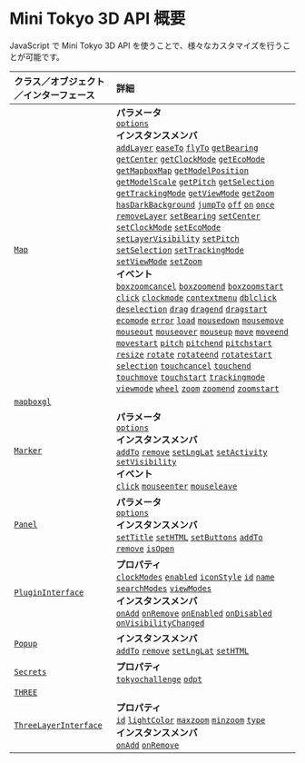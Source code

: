 # Mini Tokyo 3D API 概要

JavaScript で Mini Tokyo 3D API を使うことで、様々なカスタマイズを行うことが可能です。

クラス／オブジェクト／インターフェース | 詳細
:--|:--
[`Map`](./map.md) | **パラメータ**<br>[`options`](./map.md#options-object)<br>**インスタンスメンバ**<br>[`addLayer`](./map.md#addlayer-layer) [`easeTo`](./map.md#easeto-options) [`flyTo`](./map.md#flyto-options) [`getBearing`](./map.md#getbearing) [`getCenter`](./map.md#getcenter) [`getClockMode`](./map.md#getclockmode) [`getEcoMode`](./map.md#getecomode) [`getMapboxMap`](./map.md#getmapboxmap) [`getModelPosition`](./map.md#getmodelposition-lnglat-altitude) [`getModelScale`](./map.md#getmodelscale) [`getPitch`](./map.md#getpitch) [`getSelection`](./map.md#getselection) [`getTrackingMode`](./map.md#gettrackingmode) [`getViewMode`](./map.md#getviewmode) [`getZoom`](./map.md#getzoom) [`hasDarkBackground`](./map.md#hasdarkbackground) [`jumpTo`](./map.md#jumpto-options) [`off`](./map.md#off-type-listener) [`on`](./map.md#on-type-listener) [`once`](./map.md#once-type-listener) [`removeLayer`](./map.md#removelayer-id) [`setBearing`](./map.md#setbearing-bearing) [`setCenter`](./map.md#setcenter-center) [`setClockMode`](./map.md#setclockmode-mode) [`setEcoMode`](./map.md#setecomode-mode) [`setLayerVisibility`](./map.md#setlayervisibility-layerid-visibility) [`setPitch`](./map.md#setpitch-pitch) [`setSelection`](./map.md#setselection-id) [`setTrackingMode`](./map.md#settrackingmode-mode) [`setViewMode`](./map.md#setviewmode-mode) [`setZoom`](./map.md#setzoom-zoom)<br>**イベント**<br>[`boxzoomcancel`](./map.md#boxzoomcancel) [`boxzoomend`](./map.md#boxzoomend) [`boxzoomstart`](./map.md#boxzoomstart) [`click`](./map.md#click) [`clockmode`](./map.md#clockmode) [`contextmenu`](./map.md#contextmenu) [`dblclick`](./map.md#dblclick) [`deselection`](./map.md#deselection) [`drag`](./map.md#drag) [`dragend`](./map.md#dragend) [`dragstart`](./map.md#dragstart) [`ecomode`](./map.md#ecomode) [`error`](./map.md#error) [`load`](./map.md#load) [`mousedown`](./map.md#mousedown) [`mousemove`](./map.md#mousemove) [`mouseout`](./map.md#mouseout) [`mouseover`](./map.md#mouseover) [`mouseup`](./map.md#mouseup) [`move`](./map.md#move) [`moveend`](./map.md#moveend) [`movestart`](./map.md#movestart) [`pitch`](./map.md#pitch) [`pitchend`](./map.md#pitchend) [`pitchstart`](./map.md#pitchstart) [`resize`](./map.md#resize) [`rotate`](./map.md#rotate) [`rotateend`](./map.md#rotateend) [`rotatestart`](./map.md#rotatestart) [`selection`](./map.md#selection) [`touchcancel`](./map.md#touchcancel) [`touchend`](./map.md#touchend) [`touchmove`](./map.md#touchmove) [`touchstart`](./map.md#touchstart) [`trackingmode`](./map.md#trackingmode) [`viewmode`](./map.md#viewmode) [`wheel`](./map.md#wheel) [`zoom`](./map.md#zoom) [`zoomend`](./map.md#zoomend) [`zoomstart`](./map.md#zoomstart)
[`mapboxgl`](./mapboxgl.md) |
[`Marker`](./marker.md) | **パラメータ**<br>[`options`](./marker.md#options-object)<br>**インスタンスメンバ**<br>[`addTo`](./marker.md#addto-map) [`remove`](./marker.md#remove) [`setLngLat`](./marker.md#setlnglat-lnglat) [`setActivity`](./marker.md#setactivity-active) [`setVisibility`](./marker.md#setvisibility-visible)<br>**イベント**<br>[`click`](./marker.md#click) [`mouseenter`](./marker.md#mouseenter) [`mouseleave`](./marker.md#mouseleave)
[`Panel`](./panel.md) | **パラメータ**<br>[`options`](./panel.md#options-object)<br>**インスタンスメンバ**<br>[`setTitle`](./panel.md#settitle-title) [`setHTML`](./panel.md#sethtml-html) [`setButtons`](./panel.md#setbuttons-buttons) [`addTo`](./panel.md#addto-map) [`remove`](./panel.md#remove) [`isOpen`](./panel.md#isopen)
[`PluginInterface`](./plugin.md) | **プロパティ**<br>[`clockModes`](./plugin.md#clockmodes-array-string) [`enabled`](./plugin.md#enabled-boolean) [`iconStyle`](./plugin.md#iconstyle-object) [`id`](./plugin.md#id-string) [`name`](./plugin.md#name-object) [`searchModes`](./plugin.md#searchmodes-array-string) [`viewModes`](./plugin.md#viewmodes-array-string)<br>**インスタンスメンバ**<br>[`onAdd`](./plugin.md#onadd-map) [`onRemove`](./plugin.md#onremove-map) [`onEnabled`](./plugin.md#onenabled) [`onDisabled`](./plugin.md#ondisabled) [`onVisibilityChanged`](./plugin.md#onvisibilitychanged-visible)
[`Popup`](./popup.md) | **インスタンスメンバ**<br>[`addTo`](./popup.md#addto-map) [`remove`](./popup.md#remove) [`setLngLat`](./popup.md#setlnglat-lnglat) [`setHTML`](./popup.md#sethtml-html)
[`Secrets`](./secrets.md) | **プロパティ**<br>[`tokyochallenge`](./secrets.md#tokyochallenge-string) [`odpt`](./secrets.md#odpt-string)
[`THREE`](./three.md) |
[`ThreeLayerInterface`](./three-layer.md) | **プロパティ**<br>[`id`](./three-layer.md#id-string) [`lightColor`](./three-layer.md#lightcolor-number-color-string) [`maxzoom`](./three-layer.md#maxzoom-number) [`minzoom`](./three-layer.md#minzoom-number) [`type`](./three-layer.md#type-string)<br>**インスタンスメンバ**<br>[`onAdd`](./three-layer.md#onadd-map-context) [`onRemove`](./three-layer.md#onremove-map-context)
